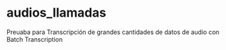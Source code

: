 # audios_llamadas
Preuaba para  Transcripción de grandes cantidades de datos de audio con Batch Transcription
